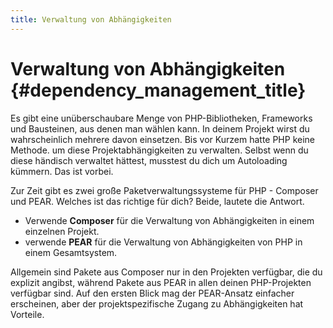 ```yaml
---
title: Verwaltung von Abhängigkeiten
---
```


# Verwaltung von Abhängigkeiten {#dependency_management_title}

Es gibt eine unüberschaubare Menge von PHP-Bibliotheken, Frameworks und Bausteinen, aus denen man wählen kann. In deinem Projekt wirst du wahrscheinlich mehrere davon einsetzen. Bis vor Kurzem hatte PHP keine Methode. um diese Projektabhängigkeiten zu verwalten. Selbst wenn du diese händisch verwaltet hättest, musstest du dich um Autoloading kümmern. Das ist vorbei.

Zur Zeit gibt es zwei große Paketverwaltungssysteme für PHP - Composer und PEAR. Welches ist das richtige für dich? Beide, lautete die Antwort.

 * Verwende **Composer** für die Verwaltung von Abhängigkeiten in einem einzelnen Projekt.
 * verwende **PEAR** für die Verwaltung von Abhängigkeiten von PHP in einem Gesamtsystem.

Allgemein sind Pakete aus Composer nur in den Projekten verfügbar, die du explizit angibst, während Pakete aus PEAR in allen deinen PHP-Projekten verfügbar sind. Auf den ersten Blick mag der PEAR-Ansatz einfacher erscheinen, aber der projektspezifische Zugang zu Abhängigkeiten hat Vorteile.
